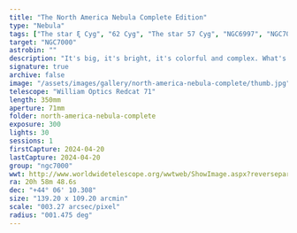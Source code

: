 ```yaml
---
title: "The North America Nebula Complete Edition"
type: "Nebula"
tags: ["The star ξ Cyg", "62 Cyg", "The star 57 Cyg", "NGC6997", "NGC7000", "North America Nebula"]
target: "NGC7000"
astrobin: ""
description: "It's big, it's bright, it's colorful and complex. What's not to love about the North America Nebula? Here's a focus in on the Cygnus Wall brought to you by five-minute exposures in red, green, blue, sulfur, hydrogen, and oxygen."
signature: true
archive: false
image: "/assets/images/gallery/north-america-nebula-complete/thumb.jpg"
telescope: "William Optics Redcat 71"
length: 350mm
aperture: 71mm
folder: north-america-nebula-complete
exposure: 300
lights: 30
sessions: 1
firstCapture: 2024-04-20
lastCapture: 2024-04-20
group: "ngc7000"
wwt: http://www.worldwidetelescope.org/wwtweb/ShowImage.aspx?reverseparity=False&scale=3.269776&name=north-america-nebula-complete.jpg&imageurl=https://deepskyworkflows.com/assets/images/gallery/north-america-nebula-complete/north-america-nebula-complete.jpg&credits=Jeremy+Likness+at+DeepSkyWorkflows.com&creditsUrl=https://deepskyworkflows.com/about&ra=314.712074&dec=44.269271&x=1132.7&y=889.7&rotation=54.81&thumb=https://deepskyworkflows.com/assets/images/gallery/north-america-nebula-complete/thumb.jpg
ra: 20h 58m 48.6s
dec: "+44° 06' 10.308"
size: "139.20 x 109.20 arcmin"
scale: "003.27 arcsec/pixel"
radius: "001.475 deg"
---
```


